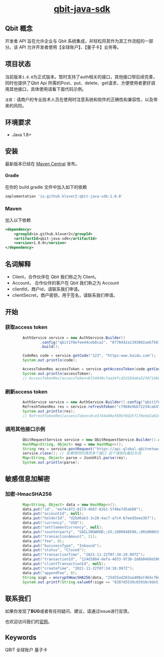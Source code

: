 <p style="text-align: center;">
  <h1 align="center"><a href="javascript:void(0);">qbit-java-sdk</a></h1>
</p>

## Qbit 概念

开发者 API 旨在允许企业与 Qbit 系统集成，并轻松将其作为其工作流程的一部分。该 API 允许开发者使用【全球账户】、【量子卡】业务等。

## 项目状态

当前版本`1.0.0`为正式版本。暂时支持了auth相关的接口，其他接口带后续完善，同时也提供了Qbit Api 所需的Post、put、delete、get请求，方便使用者更好调用其他接口，具体使用请看下面代码示例。

`注意`：请商户的专业技术人员在使用时注意系统和软件的正确性和兼容性，以及带来的风险。

## 环境要求

+ Java 1.8+

## 安装

最新版本已经在 [Maven Central](https://search.maven.org/artifact/io.github.klover2/qbit-java-sdk) 发布。

#### Gradle
在你的 build.gradle 文件中加入如下的依赖

```groovy
implementation 'io.github.klover2:qbit-java-sdk:1.0.0'
```

### Maven
加入以下依赖

```xml
<dependency>
    <groupId>io.github.klover2</groupId>
    <artifactId>qbit-java-sdk</artifactId>
    <version>1.0.0</version>
</dependency>
```

## 名词解释

+ Client，合作伙伴在 Qbit 我们称之为 Client。
+ Account， 合作伙伴的客户在 Qbit 我们称之为 Account
+ clientId，商户id，请联系我们申请。
+ clientSecret，商户密钥，用于签名，请联系我们申请。

## 开始

### 获取access token

```java
        AuthService service = new AuthService.Builder()
                .config("qbit1f6efee44ceb8ca2", "8f70d42a1393802aebf567be27a47879", "https://api-global.qbitnetwork.com/")
                .build();

        CodeRes code = service.getCode("123", "https:www.baidu.com");
        System.out.println(code);

        AccessTokenRes accessToken = service.getAccessToken(code.getCode());
        System.out.println(accessToken);
        // AccessTokenRes(accessToken=6f24940c7aa34fcd2d10da6a52f0714b007ab419, refreshToken=c7968e9bb72234ca6475b12da4db8c7a2b8108b2240413c24e0f35f00d32c560, expiresIn=86400, timestamp=1665755612, message=null)
```

### 刷新access token

```java
        AuthService service = new AuthService.Builder().config("qbit1f6efee44ceb8ca2", "8f70d42a1393802aebf567be27a47879", "https://api-global.qbitnetwork.com/").build();
        RefreshTokenRes res = service.refreshToken("c7968e9bb72234ca6475b12da4db8c7a2b8108b2240413c24e0f35f00d32c560");
        System.out.println(res);
        // RefreshTokenRes(accessToken=9ce5744a00af89bf0d25f170ebd2a02ce1e88aec, expiresIn=86400, timestamp=1665755613, code=null, message=null)
```

### 调用其他接口示例

```java
        QbitRequestService service = new QbitRequestService.Builder().config("6f24940c7aa34fcd2d10da6a52f0714b007ab419").build();
        HashMap<String, Object> map = new HashMap<>();
        String res = service.postRequest("https://api-global.qbitnetwork.com/open-api/v1/budget", map);
        service.close(); // 如果想同时请求多个接口 这个请放在最后关闭
        Map<String, Object> parse = JsonUtil.parse(res);
        System.out.println(parse);
```

## 敏感信息加解密

### 加密-HmacSHA256

```java
        Map<String, Object> data = new HashMap<>();
        data.put("id", "ee74c872-8173-4b67-81b1-5746e7d5ab88");
        data.put("accountId", null);
        data.put("holderId", "d2bd6ab3-3c28-4ac7-a7c4-b7eed5eee367");
        data.put("currency", "USD");
        data.put("settlementCurrency", null);
        data.put("counterparty", "SAILINGWOOD;;US;1800948598;;091000019");
        data.put("transactionAmount", 11);
        data.put("fee", 0);
        data.put("businessType", "Inbound");
        data.put("status", "Closed");
        data.put("transactionTime", "2021-11-22T07:34:10.997Z");
        data.put("transactionId", "124d3804-defa-4033-9f30-1d8b0468e506");
        data.put("clientTransactionId", null);
        data.put("createTime", "2021-11-22T07:34:10.997Z");
        data.put("appendFee", 0);
        String sign = encryptHmacSHA256(data, "25d55ad283aa400af464c76d713c07ad");
        System.out.printf(String.valueOf(sign == "8287d5539c03918c9de51176162c2bf7065d5a8756b014e3293be1920c20d102"));
```

## 联系我们

如果你发现了**BUG**或者有任何疑问、建议，请通过issue进行反馈。

也欢迎访问我们的[官网](https://www.qbitnetwork.com/#/)。

## Keywords

QBIT 全球账户 量子卡